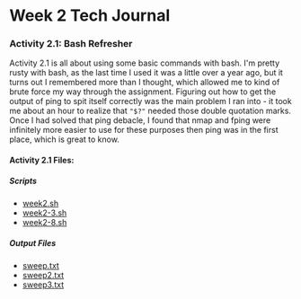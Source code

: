 # Week 2 Tech Journal


### Activity 2.1: Bash Refresher
Activity 2.1 is all about using some basic commands with bash. I'm pretty rusty with bash,
as the last time I used it was a little over a year ago, but it turns out I remembered
more than I thought, which allowed me to kind of brute force my way through the assignment.
Figuring out how to get the output of ping to spit itself correctly was the main problem I
ran into - it took me about an hour to realize that `"$?"` needed those double quotation marks.
Once I had solved that ping debacle, I found that nmap and fping were infinitely more
easier to use for these purposes then ping was in the first place, which is great to know.

#### Activity 2.1 Files:

##### Scripts
* [week2.sh](week2.sh)
* [week2-3.sh](week2-3.sh)
* [week2-8.sh](week2-8.sh)

##### Output Files
* [sweep.txt](sweep.txt)
* [sweep2.txt](sweep2.txt)
* [sweep3.txt](sweep3.txt)
